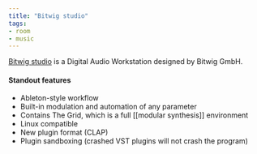 ```yaml
---
title: "Bitwig studio"
tags:
- room
- music
---
```


[Bitwig studio](https://www.bitwig.com/) is a Digital Audio Workstation designed by Bitwig GmbH.

#### Standout features
- Ableton-style workflow
- Built-in modulation and automation of any parameter
- Contains The Grid, which is a full [[modular synthesis]] environment
- Linux compatible
- New plugin format (CLAP)
- Plugin sandboxing (crashed VST plugins will not crash the program)